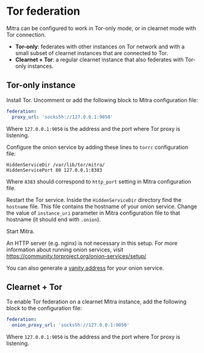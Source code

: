 # Tor federation

Mitra can be configured to work in Tor-only mode, or in clearnet mode with Tor connection.

- **Tor-only**: federates with other instances on Tor network and with a small subset of clearnet instances that are connected to Tor.
- **Clearnet + Tor**: a regular clearnet instance that also federates with Tor-only instances.

## Tor-only instance

Install Tor. Uncomment or add the following block to Mitra configuration file:

```yaml
federation:
  proxy_url: 'socks5h://127.0.0.1:9050'
```

Where `127.0.0.1:9050` is the address and the port where Tor proxy is listening.

Configure the onion service by adding these lines to `torrc` configuration file:

```
HiddenServiceDir /var/lib/tor/mitra/
HiddenServicePort 80 127.0.0.1:8383
```

Where `8383` should correspond to `http_port` setting in Mitra configuration file.

Restart the Tor service. Inside the `HiddenServiceDir` directory find the `hostname` file. This file contains the hostname of your onion service. Change the value of `instance_uri` parameter in Mitra configuration file to that hostname (it should end with `.onion`).

Start Mitra.

An HTTP server (e.g. nginx) is not necessary in this setup. For more information about running onion services, visit https://community.torproject.org/onion-services/setup/

You can also generate a [vanity address](./onion-vanity-address.md) for your onion service.

## Clearnet + Tor

To enable Tor federation on a clearnet Mitra instance, add the following block to the configuration file:

```yaml
federation:
  onion_proxy_url: 'socks5h://127.0.0.1:9050'
```

Where `127.0.0.1:9050` is the address and the port where Tor proxy is listening.
